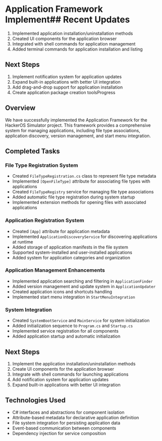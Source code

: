 # Application Framework Implement## Recent Updates
1. Implemented application installation/uninstallation methods
2. Created UI components for the application browser
3. Integrated with shell commands for application management
4. Added terminal commands for application installation and listing

## Next Steps
1. Implement notification system for application updates
2. Expand built-in applications with better UI integration
3. Add drag-and-drop support for application installation
4. Create application package creation toolsProgress

## Overview
We have successfully implemented the Application Framework for the HackerOS Simulator project. This framework provides a comprehensive system for managing applications, including file type associations, application discovery, version management, and start menu integration.

## Completed Tasks

### File Type Registration System
- Created `FileTypeRegistration.cs` class to represent file type metadata
- Implemented `[OpenFileType]` attribute for associating file types with applications
- Created `FileTypeRegistry` service for managing file type associations
- Added automatic file type registration during system startup
- Implemented extension methods for opening files with associated applications

### Application Registration System
- Created `[App]` attribute for application metadata
- Implemented `ApplicationDiscoveryService` for discovering applications at runtime
- Added storage of application manifests in the file system
- Supported system-installed and user-installed applications
- Added system for application categories and organization

### Application Management Enhancements
- Implemented application searching and filtering in `ApplicationFinder`
- Added version management and update system in `ApplicationUpdater`
- Created application icons and shortcuts handling
- Implemented start menu integration in `StartMenuIntegration`

### System Integration
- Created `SystemBootService` and `MainService` for system initialization
- Added initialization sequence to `Program.cs` and `Startup.cs`
- Implemented service registration for all components
- Added application startup and automatic initialization

## Next Steps
1. Implement the application installation/uninstallation methods
2. Create UI components for the application browser
3. Integrate with shell commands for launching applications
4. Add notification system for application updates
5. Expand built-in applications with better UI integration

## Technologies Used
- C# interfaces and abstractions for component isolation
- Attribute-based metadata for declarative application definition
- File system integration for persisting application data
- Event-based communication between components
- Dependency injection for service composition
